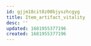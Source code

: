 ```yaml
---
id: gjjm18cit8z00bjyszhcgyg
title: Item_artifact_vitality
desc: ''
updated: 1681955377196
created: 1681955377196
---
```

